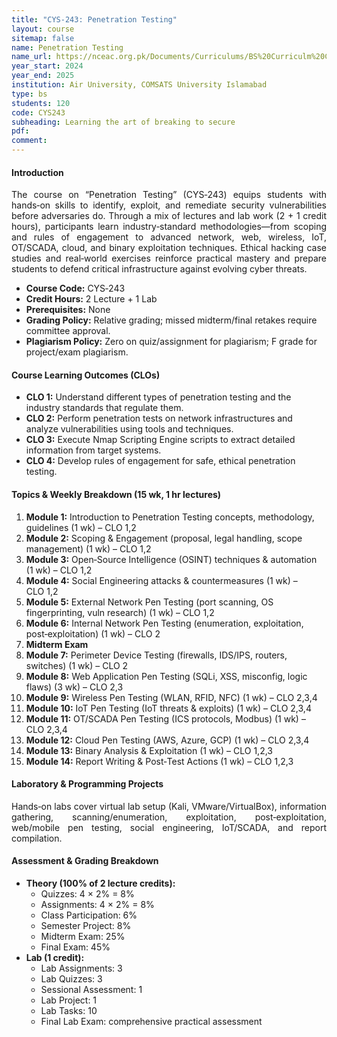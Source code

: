 ```yaml
---
title: "CYS-243: Penetration Testing"
layout: course
sitemap: false
name: Penetration Testing
name_url: https://nceac.org.pk/Documents/Curriculums/BS%20Curriculm%20Computing%20Disciplines-2023.pdf
year_start: 2024
year_end: 2025
institution: Air University, COMSATS University Islamabad
type: bs
students: 120
code: CYS243
subheading: Learning the art of breaking to secure
pdf: 
comment: 
---
```

#### Introduction
<!-- Course Description for “Penetration Testing” (CYS‑243) -->
<p align="justify">
The course on “Penetration Testing” (CYS‑243) equips students with hands‑on skills to identify, exploit, and remediate security vulnerabilities before adversaries do. Through a mix of lectures and lab work (2 + 1 credit hours), participants learn industry‑standard methodologies—from scoping and rules of engagement to advanced network, web, wireless, IoT, OT/SCADA, cloud, and binary exploitation techniques. Ethical hacking case studies and real‑world exercises reinforce practical mastery and prepare students to defend critical infrastructure against evolving cyber threats.
</p>

<ul>
  <li><strong>Course Code:</strong> CYS‑243</li>
  <li><strong>Credit Hours:</strong> 2 Lecture + 1 Lab</li>
  <li><strong>Prerequisites:</strong> None</li>
  <li><strong>Grading Policy:</strong> Relative grading; missed midterm/final retakes require committee approval.</li>
  <li><strong>Plagiarism Policy:</strong> Zero on quiz/assignment for plagiarism; F grade for project/exam plagiarism.</li>
</ul>

#### Course Learning Outcomes (CLOs)
<ul>
  <li><strong>CLO 1:</strong> Understand different types of penetration testing and the industry standards that regulate them.</li>
  <li><strong>CLO 2:</strong> Perform penetration tests on network infrastructures and analyze vulnerabilities using tools and techniques.</li>
  <li><strong>CLO 3:</strong> Execute Nmap Scripting Engine scripts to extract detailed information from target systems.</li>
  <li><strong>CLO 4:</strong> Develop rules of engagement for safe, ethical penetration testing.</li>
</ul>

#### Topics &amp; Weekly Breakdown (15 wk, 1 hr lectures)
<ol>
  <li><strong>Module 1:</strong> Introduction to Penetration Testing concepts, methodology, guidelines (1 wk) – CLO 1,2</li>
  <li><strong>Module 2:</strong> Scoping &amp; Engagement (proposal, legal handling, scope management) (1 wk) – CLO 1,2</li>
  <li><strong>Module 3:</strong> Open‑Source Intelligence (OSINT) techniques &amp; automation (1 wk) – CLO 1,2</li>
  <li><strong>Module 4:</strong> Social Engineering attacks &amp; countermeasures (1 wk) – CLO 1,2</li>
  <li><strong>Module 5:</strong> External Network Pen Testing (port scanning, OS fingerprinting, vuln research) (1 wk) – CLO 1,2</li>
  <li><strong>Module 6:</strong> Internal Network Pen Testing (enumeration, exploitation, post‑exploitation) (1 wk) – CLO 2</li>
  <li><strong>Midterm Exam</strong></li>
  <li><strong>Module 7:</strong> Perimeter Device Testing (firewalls, IDS/IPS, routers, switches) (1 wk) – CLO 2</li>
  <li><strong>Module 8:</strong> Web Application Pen Testing (SQLi, XSS, misconfig, logic flaws) (3 wk) – CLO 2,3</li>
  <li><strong>Module 9:</strong> Wireless Pen Testing (WLAN, RFID, NFC) (1 wk) – CLO 2,3,4</li>
  <li><strong>Module 10:</strong> IoT Pen Testing (IoT threats &amp; exploits) (1 wk) – CLO 2,3,4</li>
  <li><strong>Module 11:</strong> OT/SCADA Pen Testing (ICS protocols, Modbus) (1 wk) – CLO 2,3,4</li>
  <li><strong>Module 12:</strong> Cloud Pen Testing (AWS, Azure, GCP) (1 wk) – CLO 2,3,4</li>
  <li><strong>Module 13:</strong> Binary Analysis &amp; Exploitation (1 wk) – CLO 1,2,3</li>
  <li><strong>Module 14:</strong> Report Writing &amp; Post‑Test Actions (1 wk) – CLO 1,2,3</li>
</ol>

#### Laboratory &amp; Programming Projects
<p align="justify">
Hands‑on labs cover virtual lab setup (Kali, VMware/VirtualBox), information gathering, scanning/enumeration, exploitation, post‑exploitation, web/mobile pen testing, social engineering, IoT/SCADA, and report compilation.</p>

<h4>Assessment &amp; Grading Breakdown</h4>
<ul>
  <li><strong>Theory (100% of 2 lecture credits):</strong>
    <ul>
      <li>Quizzes: 4 × 2% = 8%</li>
      <li>Assignments: 4 × 2% = 8%</li>
      <li>Class Participation: 6%</li>
      <li>Semester Project: 8%</li>
      <li>Midterm Exam: 25%</li>
      <li>Final Exam: 45%</li>
    </ul>
  </li>
  <li><strong>Lab (1 credit):</strong>
    <ul>
      <li>Lab Assignments: 3</li>
      <li>Lab Quizzes: 3</li>
      <li>Sessional Assessment: 1</li>
      <li>Lab Project: 1</li>
      <li>Lab Tasks: 10</li>
      <li>Final Lab Exam: comprehensive practical assessment</li>
    </ul>
  </li>
</ul>
